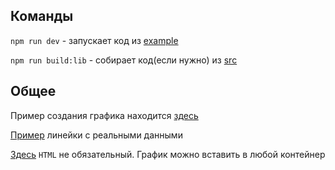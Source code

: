## Команды

`npm run dev` - запускает код из [example](/example/index.ts)

`npm run build:lib` - собирает код(если нужно) из [src](/src)

## Общее

Пример создания графика находится [здесь](/example)

[Пример](/example/iceRulerWithRealData.ts) линейки с реальными данными

[Здесь](/index.html) `HTML` не обязательный. График можно вставить в любой контейнер
